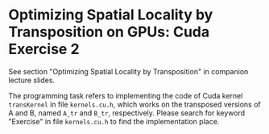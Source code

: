 # Optimizing Spatial Locality by Transposition on GPUs: Cuda Exercise 2

See section "Optimizing Spatial Locality by Transposition" in companion lecture slides.

The programming task refers to implementing the code of Cuda kernel `transKernel` in file `kernels.cu.h`, which works on the transposed versions of A and B, named `A_tr` and `B_tr`, respectively. Please search for keyword "Exercise" in file `kernels.cu.h` to find the implementation place.
